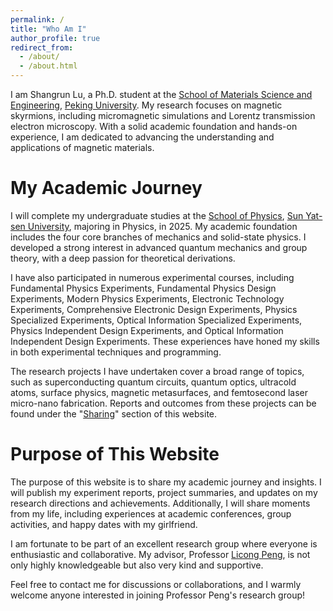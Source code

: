 ```yaml
---
permalink: /
title: "Who Am I"
author_profile: true
redirect_from: 
  - /about/
  - /about.html
---
```


I am Shangrun Lu, a Ph.D. student at the [School of Materials Science and Engineering](https://www.mse.pku.edu.cn/index.htm), [Peking University](https://www.pku.edu.cn/). My research focuses on magnetic skyrmions, including micromagnetic simulations and Lorentz transmission electron microscopy. With a solid academic foundation and hands-on experience, I am dedicated to advancing the understanding and applications of magnetic materials.

My Academic Journey
======

I will complete my undergraduate studies at the [School of Physics](https://spe.sysu.edu.cn/), [Sun Yat-sen University](https://www.sysu.edu.cn/), majoring in Physics, in 2025. My academic foundation includes the four core branches of mechanics and solid-state physics. I developed a strong interest in advanced quantum mechanics and group theory, with a deep passion for theoretical derivations.

I have also participated in numerous experimental courses, including Fundamental Physics Experiments, Fundamental Physics Design Experiments, Modern Physics Experiments, Electronic Technology Experiments, Comprehensive Electronic Design Experiments, Physics Specialized Experiments, Optical Information Specialized Experiments, Physics Independent Design Experiments, and Optical Information Independent Design Experiments. These experiences have honed my skills in both experimental techniques and programming.

The research projects I have undertaken cover a broad range of topics, such as superconducting quantum circuits, quantum optics, ultracold atoms, surface physics, magnetic metasurfaces, and femtosecond laser micro-nano fabrication. Reports and outcomes from these projects can be found under the "[Sharing](https://shangrunlu.github.io/teaching/)" section of this website.

Purpose of This Website
======

The purpose of this website is to share my academic journey and insights. I will publish my experiment reports, project summaries, and updates on my research directions and achievements. Additionally, I will share moments from my life, including experiences at academic conferences, group activities, and happy dates with my girlfriend.

I am fortunate to be part of an excellent research group where everyone is enthusiastic and collaborative. My advisor, Professor [Licong Peng](https://www.mse.pku.edu.cn/info/1213/2411.htm), is not only highly knowledgeable but also very kind and supportive.

Feel free to contact me for discussions or collaborations, and I warmly welcome anyone interested in joining Professor Peng's research group!
